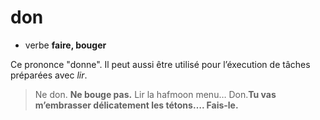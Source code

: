 # don
- verbe **faire, bouger**

Ce prononce "donne". Il peut aussi être utilisé pour l’éxecution de tâches préparées avec *lir*.

> Ne don.  **Ne bouge pas.**
> Lir la hafmoon menu… Don.**Tu vas m’embrasser délicatement les tétons…. Fais-le.**